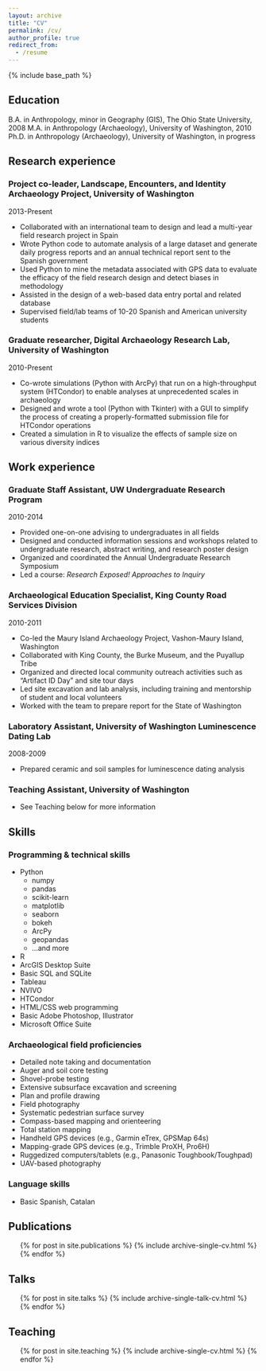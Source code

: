 ```yaml
---
layout: archive
title: "CV"
permalink: /cv/
author_profile: true
redirect_from:
  - /resume
---
```


{% include base_path %}

## Education
B.A. in Anthropology, minor in Geography (GIS), The Ohio State University, 2008
M.A. in Anthropology (Archaeology), University of Washington, 2010
Ph.D. in Anthropology (Archaeology), University of Washington, in progress

## Research experience
### Project co-leader, Landscape, Encounters, and Identity Archaeology Project, University of Washington
2013-Present
  * Collaborated with an international team to design and lead a multi-year field research project in Spain
  * Wrote Python code to automate analysis of a large dataset and generate daily progress reports and an annual technical report sent to the Spanish government
  * Used Python to mine the metadata associated with GPS data to evaluate the efficacy of the field research design and detect biases in methodology
  * Assisted in the design of a web-based data entry portal and related database
  * Supervised field/lab teams of 10-20 Spanish and American university students

### Graduate researcher, Digital Archaeology Research Lab, University of Washington
2010-Present
  * Co-wrote simulations (Python with ArcPy) that run on a high-throughput system (HTCondor) to enable analyses at unprecedented scales in archaeology
  * Designed and wrote a tool (Python with Tkinter) with a GUI to simplify the process of creating a properly-formatted submission file for HTCondor operations
  * Created a simulation in R to visualize the effects of sample size on various diversity indices

## Work experience
### Graduate Staff Assistant, UW Undergraduate Research Program
2010-2014
  * Provided one-on-one advising to undergraduates in all fields
  * Designed and conducted information sessions and workshops related to undergraduate research, abstract writing, and research poster design
  * Organized and coordinated the Annual Undergraduate Research Symposium
  * Led a course: *Research Exposed! Approaches to Inquiry*

### Archaeological Education Specialist, King County Road Services Division
2010-2011
  * Co-led the Maury Island Archaeology Project, Vashon-Maury Island, Washington
  * Collaborated with King County, the Burke Museum, and the Puyallup Tribe
  * Organized and directed local community outreach activities such as “Artifact ID Day” and site tour days
  * Led site excavation and lab analysis, including training and mentorship of student and local volunteers
  * Worked with the team to prepare report for the State of Washington

### Laboratory Assistant, University of Washington Luminescence Dating Lab
2008-2009
  * Prepared ceramic and soil samples for luminescence dating analysis

### Teaching Assistant, University of Washington
  * See Teaching below for more information
  
## Skills
### Programming & technical skills
  * Python
    * numpy
    * pandas
    * scikit-learn
    * matplotlib
    * seaborn
    * bokeh
    * ArcPy
    * geopandas
    * ...and more
  * R
  * ArcGIS Desktop Suite
  * Basic SQL and SQLite
  * Tableau
  * NVIVO
  * HTCondor
  * HTML/CSS web programming
  * Basic Adobe Photoshop, Illustrator
  * Microsoft Office Suite

### Archaeological field proficiencies
  * Detailed note taking and documentation
  * Auger and soil core testing
  * Shovel-probe testing
  * Extensive subsurface excavation and screening
  * Plan and profile drawing
  * Field photography
  * Systematic pedestrian surface survey
  * Compass-based mapping and orienteering
  * Total station mapping
  * Handheld GPS devices (e.g., Garmin eTrex, GPSMap 64s)
  * Mapping-grade GPS devices (e.g., Trimble ProXH, Pro6H)
  * Ruggedized computers/tablets (e.g., Panasonic Toughbook/Toughpad)
  * UAV-based photography

### Language skills
  * Basic Spanish, Catalan

## Publications
  <ul>{% for post in site.publications %}
    {% include archive-single-cv.html %}
  {% endfor %}</ul>
  
## Talks
  <ul>{% for post in site.talks %}
    {% include archive-single-talk-cv.html %}
  {% endfor %}</ul>
  
## Teaching
  <ul>{% for post in site.teaching %}
    {% include archive-single-cv.html %}
  {% endfor %}</ul>
  

